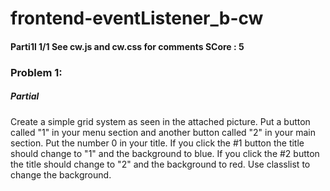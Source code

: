 # frontend-eventListener_b-cw
#### Parti1l 1/1 See cw.js and cw.css for comments SCore : 5
### Problem 1:
##### Partial 
Create a simple grid system as seen in the attached picture. Put a button called "1" in your menu section and another button called "2" in your main section. Put the number 0 in your title. If you click the #1 button the title should change to "1" and the background to blue. If you click the #2 button the title should change to "2" and the background to red. Use classlist to change the background.
